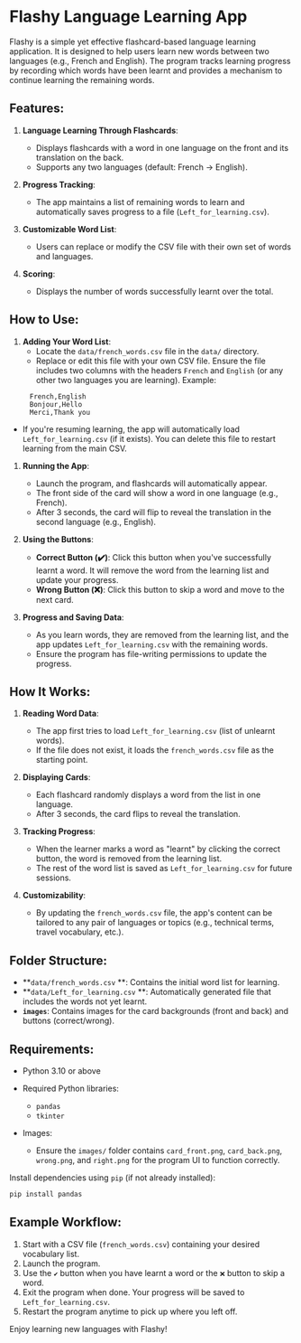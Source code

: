 # Flashy Language Learning App
Flashy is a simple yet effective flashcard-based language learning application. It is designed to help users learn new words between two languages (e.g., French and English). The program tracks learning progress by recording which words have been learnt and provides a mechanism to continue learning the remaining words.
## Features:
1. **Language Learning Through Flashcards**:
    - Displays flashcards with a word in one language on the front and its translation on the back.
    - Supports any two languages (default: French → English).

2. **Progress Tracking**:
    - The app maintains a list of remaining words to learn and automatically saves progress to a file (`Left_for_learning.csv`).

3. **Customizable Word List**:
    - Users can replace or modify the CSV file with their own set of words and languages.

4. **Scoring**:
    - Displays the number of words successfully learnt over the total.

## How to Use:
1. **Adding Your Word List**:
    - Locate the `data/french_words.csv` file in the `data/` directory.
    - Replace or edit this file with your own CSV file. Ensure the file includes two columns with the headers `French` and `English` (or any other two languages you are learning). Example:
``` 
     French,English
     Bonjour,Hello
     Merci,Thank you
```
- If you're resuming learning, the app will automatically load `Left_for_learning.csv` (if it exists). You can delete this file to restart learning from the main CSV.

1. **Running the App**:
    - Launch the program, and flashcards will automatically appear.
    - The front side of the card will show a word in one language (e.g., French).
    - After 3 seconds, the card will flip to reveal the translation in the second language (e.g., English).

2. **Using the Buttons**:
    - **Correct Button (✔️)**: Click this button when you've successfully learnt a word. It will remove the word from the learning list and update your progress.
    - **Wrong Button (❌)**: Click this button to skip a word and move to the next card.

3. **Progress and Saving Data**:
    - As you learn words, they are removed from the learning list, and the app updates `Left_for_learning.csv` with the remaining words.
    - Ensure the program has file-writing permissions to update the progress.

## How It Works:
1. **Reading Word Data**:
    - The app first tries to load `Left_for_learning.csv` (list of unlearnt words).
    - If the file does not exist, it loads the `french_words.csv` file as the starting point.

2. **Displaying Cards**:
    - Each flashcard randomly displays a word from the list in one language.
    - After 3 seconds, the card flips to reveal the translation.

3. **Tracking Progress**:
    - When the learner marks a word as "learnt" by clicking the correct button, the word is removed from the learning list.
    - The rest of the word list is saved as `Left_for_learning.csv` for future sessions.

4. **Customizability**:
    - By updating the `french_words.csv` file, the app's content can be tailored to any pair of languages or topics (e.g., technical terms, travel vocabulary, etc.).

## Folder Structure:
- **`data/french_words.csv` **: Contains the initial word list for learning.
- **`data/Left_for_learning.csv` **: Automatically generated file that includes the words not yet learnt.
- **`images`**: Contains images for the card backgrounds (front and back) and buttons (correct/wrong).

## Requirements:
- Python 3.10 or above
- Required Python libraries:
    - `pandas`
    - `tkinter`

- Images:
    - Ensure the `images/` folder contains `card_front.png`, `card_back.png`, `wrong.png`, and `right.png` for the program UI to function correctly.

Install dependencies using `pip` (if not already installed):
``` bash
pip install pandas
```
## Example Workflow:
1. Start with a CSV file (`french_words.csv`) containing your desired vocabulary list.
2. Launch the program.
3. Use the `✔️` button when you have learnt a word or the `❌` button to skip a word.
4. Exit the program when done. Your progress will be saved to `Left_for_learning.csv`.
5. Restart the program anytime to pick up where you left off.

Enjoy learning new languages with Flashy!

